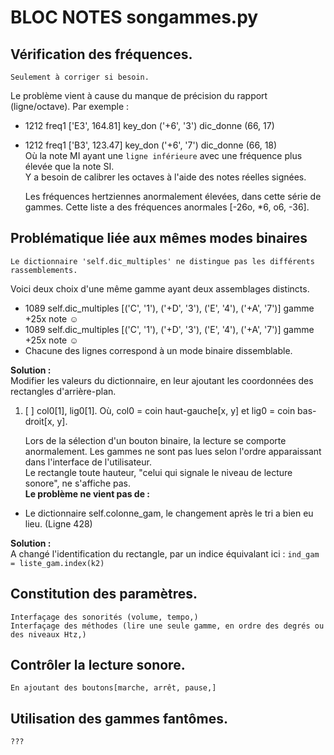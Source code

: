 # BLOC NOTES songammes.py

## Vérification des fréquences.
    Seulement à corriger si besoin.
Le problème vient à cause du manque de précision du rapport (ligne/octave). Par exemple : <br>
* 1212 freq1 ['E3', 164.81] key_don ('+6', '3') dic_donne (66, 17)
* 1212 freq1 ['B3', 123.47] key_don ('+6', '7') dic_donne (66, 18) <br>
Où la note MI ayant une `ligne inférieure` avec une fréquence plus élevée que la note SI. <br>
Y a besoin de calibrer les octaves à l'aide des notes réelles signées.


    Les fréquences hertziennes anormalement élevées, dans cette série de gammes.
Cette liste a des fréquences anormales [-26o, *6, o6, -36].

## Problématique liée aux mêmes modes binaires
    Le dictionnaire 'self.dic_multiples' ne distingue pas les différents rassemblements.
Voici deux choix d'une même gamme ayant deux assemblages distincts.
* 1089 self.dic_multiples [('C', '1'), ('+D', '3'), ('E', '4'), ('+A', '7')] gamme +25x note ☺
* 1089 self.dic_multiples [('C', '1'), ('+D', '3'), ('E', '4'), ('+A', '7')] gamme +25x note ☺
* Chacune des lignes correspond à un mode binaire dissemblable.<br>

**Solution :** <br>
Modifier les valeurs du dictionnaire, en leur ajoutant les coordonnées des rectangles d'arrière-plan. <br>
1. [ ] col0[1], lig0[1]. Où, col0 = coin haut-gauche[x, y] et lig0 = coin bas-droit[x, y].


    Lors de la sélection d'un bouton binaire, la lecture se comporte anormalement.
Les gammes ne sont pas lues selon l'ordre apparaissant dans l'interface de l'utilisateur. <br>
Le rectangle toute hauteur, "celui qui signale le niveau de lecture sonore", ne s'affiche pas. <br>
**Le problème ne vient pas de :**
* Le dictionnaire self.colonne_gam, le changement après le tri a bien eu lieu. (Ligne 428) <br>

**Solution :** <br>
A changé l'identification du rectangle, par un indice équivalant ici : `ind_gam = liste_gam.index(k2)` <br>






## Constitution des paramètres.
    Interfaçage des sonorités (volume, tempo,)
    Interfaçage des méthodes (lire une seule gamme, en ordre des degrés ou des niveaux Htz,)

## Contrôler la lecture sonore.
    En ajoutant des boutons[marche, arrêt, pause,]

## Utilisation des gammes fantômes.
    ???
